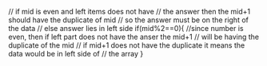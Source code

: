    // if mid is even and left items does not have
      // the answer then the mid+1 should have the duplicate of mid
      // so the answer must be on the right of the data
      // else answer lies in left side
      if(mid%2==0){
        //since number is even, then if left part does not have the anser the mid+1
        // will be having the duplicate of the mid 
        // if mid+1 does not have the duplicate it means the data would be in left side of
        // the array
       }
